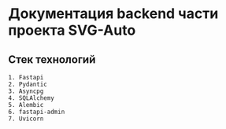 # Документация backend части проекта SVG-Auto

## Стек технологий

    1. Fastapi
    2. Pydantic
    3. Asyncpg
    4. SQLAlchemy
    5. Alembic
    6. fastapi-admin
    7. Uvicorn